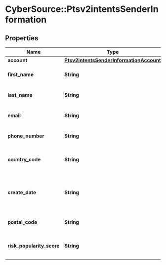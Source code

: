 # CyberSource::Ptsv2intentsSenderInformation

## Properties
Name | Type | Description | Notes
------------ | ------------- | ------------- | -------------
**account** | [**Ptsv2intentsSenderInformationAccount**](Ptsv2intentsSenderInformationAccount.md) |  | [optional] 
**first_name** | **String** | The first name of the sender.  | [optional] 
**last_name** | **String** | The last name of the sender.  | [optional] 
**email** | **String** | The email address of the sender.  | [optional] 
**phone_number** | **String** | The phone number of the sender.  | [optional] 
**country_code** | **String** | The country code of the sender.  | [optional] 
**create_date** | **String** | The date when the sender&#39;s account was created.  | [optional] 
**postal_code** | **String** | The postal code of the sender.  | [optional] 
**risk_popularity_score** | **String** | The risk popularity score of the sender.  | [optional] 


